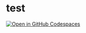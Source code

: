 # test    
  
<a href='https://codespaces.new/knot-test-organization/prueba'><img src='https://github.com/codespaces/badge.svg' alt='Open in GitHub Codespaces' style='max-width: 100%;'></a>
 
 
  
